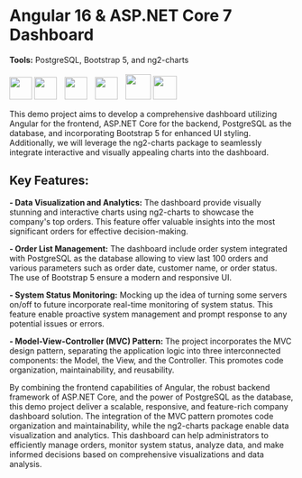 # Angular 16 & ASP.NET Core 7 Dashboard
<b>Tools:</b> PostgreSQL, Bootstrap 5, and ng2-charts 
<br><br>
<img width="40px" src="https://www.svgrepo.com/show/303230/angular-icon-logo.svg" />
<img width="40px" style="padding-right:10px;" src="https://upload.wikimedia.org/wikipedia/commons/thumb/e/ee/.NET_Core_Logo.svg/512px-.NET_Core_Logo.svg.png" />
<img width="40px" style="padding-right:10px;" src="https://www.svgrepo.com/show/353622/c-sharp.svg" />
<img width="40px" style="padding-right:10px;" src="https://www.svgrepo.com/show/354200/postgresql.svg" />
<img width="45px" style="" src="https://getbootstrap.com/docs/5.0/assets/brand/bootstrap-logo.svg" />
<img width="42px" style="padding-right:10px;" src="https://www.chartjs.org/img/chartjs-logo.svg" />

This demo project aims to develop a comprehensive dashboard utilizing Angular for the frontend, ASP.NET Core for the backend, PostgreSQL as the database, and incorporating Bootstrap 5 for enhanced UI styling. Additionally, we will leverage the ng2-charts package to seamlessly integrate interactive and visually appealing charts into the dashboard.

## Key Features:

<b>- Data Visualization and Analytics:</b> The dashboard provide visually stunning and interactive charts using ng2-charts to showcase the company's top orders. This feature offer valuable insights into the most significant orders for effective decision-making.

<b>- Order List Management:</b> The dashboard include order system integrated with PostgreSQL as the database allowing to view last 100 orders and various parameters such as order date, customer name, or order status. The use of Bootstrap 5 ensure a modern and responsive UI.

<b>- System Status Monitoring:</b> Mocking up the idea of turning some servers on/off to future incorporate real-time monitoring of system status. This feature enable proactive system management and prompt response to any potential issues or errors.

<b>- Model-View-Controller (MVC) Pattern:</b> The project incorporates the MVC design pattern, separating the application logic into three interconnected components: the Model, the View, and the Controller. This promotes code organization, maintainability, and reusability.

By combining the frontend capabilities of Angular, the robust backend framework of ASP.NET Core, and the power of PostgreSQL as the database, this demo project deliver a scalable, responsive, and feature-rich company dashboard solution. The integration of the MVC pattern promotes code organization and maintainability, while the ng2-charts package enable data visualization and analytics. This dashboard can help administrators to efficiently manage orders, monitor system status, analyze data, and make informed decisions based on comprehensive visualizations and data analysis.

